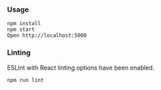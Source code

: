 ### Usage

```
npm install
npm start
Open http://localhost:5000
```

### Linting

ESLint with React linting options have been enabled.
```
npm run lint
```
